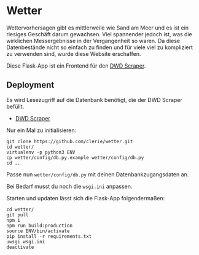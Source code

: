 # Wetter
Wettervorhersagen gibt es mittlerweile wie Sand am Meer und es ist ein riesiges Geschäft darum gewachsen. Viel spannender jedoch ist, was die wirklichen Messergebnisse in der Vergangenheit so waren. Da diese Datenbestände nicht so einfach zu finden und für viele viel zu kompliziert zu verwenden sind, wurde diese Website erschaffen.

Diese Flask-App ist ein Frontend für den [DWD Scraper](https://github.com/clerie/dwd-scraper).

## Deployment
Es wird Lesezugriff auf die Datenbank benötigt, die der DWD Scraper befüllt.
- [DWD Scraper](https://github.com/clerie/dwd-scraper)

Nur ein Mal zu initialisieren:
```
git clone https://github.com/clerie/wetter.git
cd wetter/
virtualenv -p python3 ENV
cp wetter/config/db.py.example wetter/config/db.py
cd ..
```

Passe nun `wetter/config/db.py` mit deinen Datenbankzugangsdaten an.

Bei Bedarf musst du noch die `wsgi.ini` anpassen.

Starten und updaten lässt sich die Flask-App folgendermaßen:
```
cd wetter/
git pull
npm i
npm run build:production
source ENV/bin/activate
pip install -r requirements.txt
uwsgi wsgi.ini
deactivate
```
